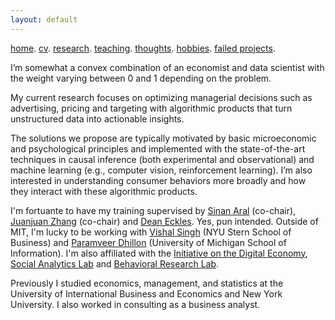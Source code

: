```yaml
---
layout: default
---
```


[home](./). [cv](./assets/files/CV.pdf). [research](./research.md). [teaching](./teaching.md). [thoughts](./thought.md). [hobbies](./hobby.md). [failed projects](./failed.md).

I’m somewhat a convex combination of an economist and data scientist with the weight varying between 0 and 1 depending on the problem. 

My current research focuses on optimizing managerial decisions such as advertising, pricing and targeting with algorithmic products that turn unstructured data into actionable insights. 

The solutions we propose are typically motivated by basic microeconomic and psychological principles and implemented with the state-of-the-art techniques in causal inference (both experimental and observational) and machine learning (e.g., computer vision, reinforcement learning). I’m also interested in understanding consumer behaviors more broadly and how they interact with these algorithmic products.

<!--My current research combines tools in econometrics, machine learning and leverages unstructured data (e.g., video, text, map and network) to optimize marketing decisions and answer questions of general interest in social sciences. I’m also interested in understanding consumer behaviors through the lens of basic psychological and neurological principles.
One stream of my current work focuses on combining machine learning and adaptive experimentation to personalize marketing interventions. Another one centers on extracting insights from unstructured data such as video (images, audios and text), map and network in observational studies. I'm also interested in understanding consumer behaviors through the lens of basic economic and psychological principles. 
(e.g., video, text, map and network)
-->

I'm fortuante to have my training supervised by [Sinan Aral](https://mitsloan.mit.edu/faculty/directory/sinan-kayhan-aral) (co-chair), [Juanjuan Zhang](https://mitsloan.mit.edu/faculty/directory/juanjuan-zhang) (co-chair) and [Dean Eckles](https://mitsloan.mit.edu/faculty/directory/dean-eckles). Yes, pun intended. Outside of MIT, I'm lucky to be working with [Vishal Singh](http://people.stern.nyu.edu/vsingh/index.html) (NYU Stern School of Business) and [Paramveer Dhillon](https://www.si.umich.edu/people/paramveer-dhillon) (University of Michigan School of Information). I'm also affiliated with the [Initiative on the Digital Economy](http://ide.mit.edu), [Social Analytics Lab](https://www.sinanaral.io/research/lab) and [Behavioral Research Lab](https://brl.mit.edu).

Previously I studied economics, management, and statistics at the University of International Business and Economics and New York University. I also worked in consulting as a business analyst. 

<!--
![Octocat](https://github.githubassets.com/images/icons/emoji/octocat.png)
-->
